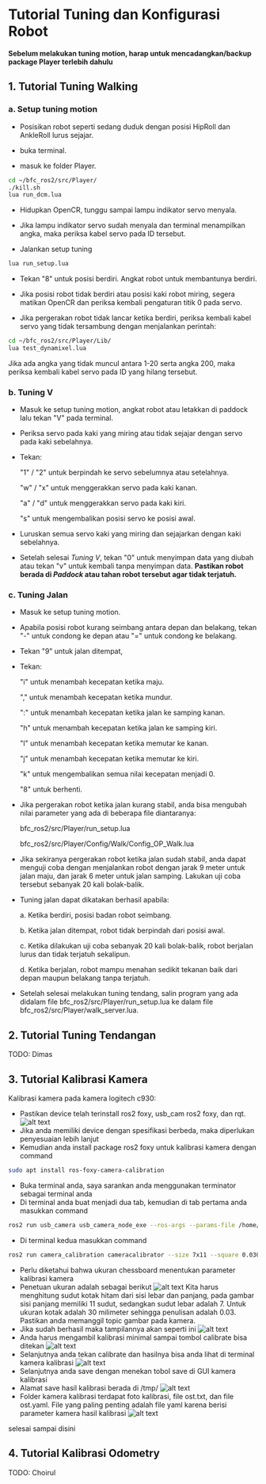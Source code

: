 # Tutorial Tuning dan Konfigurasi Robot
 
 **Sebelum melakukan tuning motion, harap untuk mencadangkan/backup package Player terlebih dahulu**

  
## 1. Tutorial Tuning Walking

### a. Setup tuning motion

- Posisikan robot seperti sedang duduk dengan posisi HipRoll dan AnkleRoll lurus sejajar.
  
- buka terminal.
  
- masuk ke folder Player.
  
```bash
cd ~/bfc_ros2/src/Player/
./kill.sh
lua run_dcm.lua
```

- Hidupkan OpenCR, tunggu sampai lampu indikator servo menyala.

- Jika lampu indikator servo sudah menyala dan terminal menampilkan angka, maka periksa kabel servo pada ID tersebut.
  
- Jalankan setup tuning

```bash
lua run_setup.lua
```

- Tekan "8" untuk posisi berdiri. Angkat robot untuk membantunya berdiri.

- Jika posisi robot tidak berdiri atau posisi kaki robot miring, segera matikan OpenCR dan periksa kembali pengaturan titik 0 pada servo.

- Jika pergerakan robot tidak lancar ketika berdiri, periksa kembali kabel servo yang tidak tersambung dengan menjalankan perintah:
  
```bash
cd ~/bfc_ros2/src/Player/Lib/
lua test_dynamixel.lua
```

Jika ada angka yang tidak muncul antara 1-20 serta angka 200, maka periksa kembali kabel servo pada ID yang hilang tersebut.

### b. Tuning V

- Masuk ke setup tuning motion, angkat robot atau letakkan di paddock lalu tekan "V" pada terminal.
  
- Periksa servo pada kaki yang miring atau tidak sejajar dengan servo pada kaki sebelahnya.

- Tekan:
  
    "1" / "2" untuk berpindah ke servo sebelumnya atau setelahnya.
    
    "w" / "x" untuk menggerakkan servo pada kaki kanan.
    
    "a" / "d" untuk menggerakkan servo pada kaki kiri.
    
    "s"       untuk mengembalikan posisi servo ke posisi awal.

- Luruskan semua servo kaki yang miring dan sejajarkan dengan kaki sebelahnya.

- Setelah selesai *Tuning V*, tekan "0" untuk menyimpan data yang diubah atau tekan "v" untuk kembali tanpa menyimpan data. **Pastikan robot berada di *Paddock* atau tahan robot tersebut agar tidak terjatuh.**

### c. Tuning Jalan

- Masuk ke setup tuning motion.

- Apabila posisi robot kurang seimbang antara depan dan belakang, tekan "-" untuk condong ke depan atau "=" untuk condong ke belakang.

- Tekan "9" untuk jalan ditempat,

- Tekan:
    
    "i" untuk menambah kecepatan ketika maju.
    
    "," untuk menambah kecepatan ketika mundur.
    
    ":" untuk menambah kecepatan ketika jalan ke samping kanan.
    
    "h" untuk menambah kecepatan ketika jalan ke samping kiri.
    
    "l" untuk menambah kecepatan ketika memutar ke kanan.
    
    "j" untuk menambah kecepatan ketika memutar ke kiri.
    
    "k" untuk mengembalikan semua nilai kecepatan menjadi 0.
    
    "8" untuk berhenti.

- Jika pergerakan robot ketika jalan kurang stabil, anda bisa mengubah nilai parameter yang ada di beberapa file diantaranya:
    
    bfc_ros2/src/Player/run_setup.lua
    
    bfc_ros2/src/Player/Config/Walk/Config_OP_Walk.lua

- Jika sekiranya pergerakan robot ketika jalan sudah stabil, anda dapat menguji coba dengan menjalankan robot dengan jarak 9 meter untuk jalan maju, dan jarak 6 meter untuk jalan samping. Lakukan uji coba tersebut sebanyak 20 kali bolak-balik.

- Tuning jalan dapat dikatakan berhasil apabila:
  
    a. Ketika berdiri, posisi badan robot seimbang.
  
    b. Ketika jalan ditempat, robot tidak berpindah dari posisi awal.

    c. Ketika dilakukan uji coba sebanyak 20 kali bolak-balik, robot berjalan lurus dan tidak terjatuh sekalipun.

    d. Ketika berjalan, robot mampu menahan sedikit tekanan baik dari depan maupun belakang tanpa terjatuh.

- Setelah selesai melakukan tuning tendang, salin program yang ada didalam file bfc_ros2/src/Player/run_setup.lua ke dalam file bfc_ros2/src/Player/walk_server.lua.

## 2. Tutorial Tuning Tendangan

TODO: Dimas

## 3. Tutorial Kalibrasi Kamera

Kalibrasi kamera pada kamera logitech c930:
- Pastikan device telah terinstall ros2 foxy, usb_cam ros2 foxy, dan rqt.
![alt text](<images/Screenshot from 2024-10-29 18-46-26.png>)
- Jika anda memiliki device dengan spesifikasi berbeda, maka diperlukan penyesuaian lebih lanjut
- Kemudian anda install package ros2 foxy untuk kalibrasi kamera dengan command
```bash
sudo apt install ros-foxy-camera-calibration
```
- Buka terminal anda, saya sarankan anda menggunakan terminator sebagai terminal anda
- Di terminal anda buat menjadi dua tab, kemudian di tab pertama anda masukkan command
```bash
ros2 run usb_camera usb_camera_node_exe --ros-args --params-file /home/alamat_file_config.yaml 
```
- Di terminal kedua masukkan command
```bash
ros2 run camera_calibration cameracalibrator --size 7x11 --square 0.030 --ros-args -r image:=/camera/image
```
- Perlu diketahui bahwa ukuran chessboard menentukan parameter kalibrasi kamera
- Penetuan ukuran adalah sebagai berikut
![alt text](<images/WhatsApp Image 2024-10-31 at 16.55.23.jpeg>)
Kita harus menghitung sudut kotak hitam dari sisi lebar dan panjang, pada gambar sisi panjang memiliki 11 sudut, sedangkan sudut lebar adalah 7. Untuk ukuran kotak adalah 30 milimeter sehingga penulisan adalah 0.03. Pastikan anda memanggil topic gambar pada kamera.
- Jika sudah berhasil maka tampilannya akan seperti ini
![alt text](<images/Screenshot from 2024-10-29 19-29-37.png>)
- Anda harus mengambil kalibrasi minimal sampai tombol calibrate bisa ditekan
![alt text](<images/Screenshot from 2024-10-29 19-30-51.png>)
- Selanjutnya anda tekan calibrate dan hasilnya bisa anda lihat di terminal kamera kalibrasi
![alt text](<images/Screenshot from 2024-10-29 19-31-21.png>)
- Selanjutnya anda save dengan menekan tobol save di GUI kamera kalibrasi
- Alamat save hasil kalibrasi berada di /tmp/
![alt text](<images/Screenshot from 2024-10-29 19-48-19.png>)
- Folder kamera kalibrasi terdapat foto kalibrasi, file ost.txt, dan file ost.yaml. File yang paling penting adalah file yaml karena berisi parameter kamera hasil kalibrasi
![alt text](<images/Screenshot from 2024-10-29 19-49-42.png>)

selesai sampai disini

## 4. Tutorial Kalibrasi Odometry

TODO: Choirul
